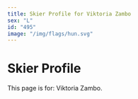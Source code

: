 ```yaml
---
title: Skier Profile for Viktoria Zambo
sex: "L"
id: "495"
image: "/img/flags/hun.svg" 
---
```


# Skier Profile

This page is for: Viktoria Zambo.
    
